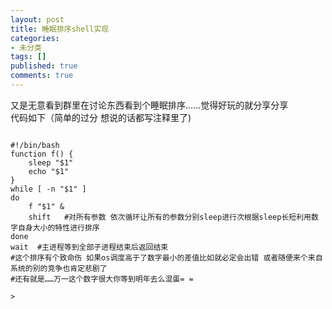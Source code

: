 ```yaml
---
layout: post
title: 睡眠排序shell实现
categories:
- 未分类
tags: []
published: true
comments: true
---
```

<p>又是无意看到群里在讨论东西看到个睡眠排序……觉得好玩的就分享分享<br />
代码如下（简单的过分 想说的话都写注释里了)

```

#!/bin/bash
function f() {
    sleep "$1"
    echo "$1"  
}
while [ -n "$1" ]
do
    f "$1" & 
    shift   #对所有参数 依次循环让所有的参数分别sleep进行次根据sleep长短利用数字自身大小的特性进行排序
done
wait  #主进程等到全部子进程结束后返回结束
#这个排序有个致命伤 如果os调度高于了数字最小的差值比如就必定会出错 或者随便来个来自系统的别的竞争也肯定悲剧了
#还有就是……万一这个数字很大你等到明年去么混蛋= =

>

```
